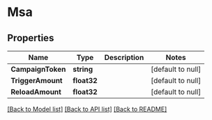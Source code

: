 # Msa

## Properties
Name | Type | Description | Notes
------------ | ------------- | ------------- | -------------
**CampaignToken** | **string** |  | [default to null]
**TriggerAmount** | **float32** |  | [default to null]
**ReloadAmount** | **float32** |  | [default to null]

[[Back to Model list]](../README.md#documentation-for-models) [[Back to API list]](../README.md#documentation-for-api-endpoints) [[Back to README]](../README.md)


